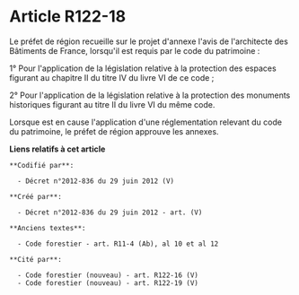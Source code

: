# Article R122-18

Le préfet de région recueille sur le projet d'annexe l'avis de l'architecte des Bâtiments de France, lorsqu'il est requis par
le code du patrimoine :

1° Pour l'application de la législation relative à la protection des espaces figurant au chapitre II du titre IV du livre VI
de ce code ;

2° Pour l'application de la législation relative à la protection des monuments historiques figurant au titre II du livre VI
du même code.

Lorsque est en cause l'application d'une réglementation relevant du code du patrimoine, le préfet de région approuve les
annexes.

**Liens relatifs à cet article**

	**Codifié par**:

	  - Décret n°2012-836 du 29 juin 2012 (V)

	**Créé par**:

	  - Décret n°2012-836 du 29 juin 2012 - art. (V)

	**Anciens textes**:

	  - Code forestier - art. R11-4 (Ab), al 10 et al 12

	**Cité par**:

	  - Code forestier (nouveau) - art. R122-16 (V)
	  - Code forestier (nouveau) - art. R122-19 (V)
